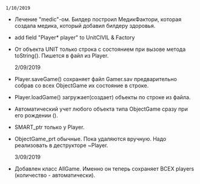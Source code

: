 	1/10/2019
- Лечение "medic"-ом. Билдер построил МедикФактори, которая создала медика, который добавил билдеру здоровья.
- add field "Player* player" to UnitCIVIL & Factory
- От объекта UNIT только строка с состоянием при вызове метода toString(). Пишется в файл из Player.

	2/09/2019
- Player.saveGame() сохраняет файл Gamer.sav предварительно собрав со всех ObjectGame их состояние в строке.
- Player.loadGame() загружает(создает) объекты по строке из файла.
- Автоматический учет любого объекта типа ObjectGame сразу при его рождении ().
- SMART_ptr только у Player.
- ObjectGame_prt обычные. Пока удаляются вручную. Надо реализовать в деструкторе ~Player.

	3/09/2019
- Добавлен класс AllGame. Именно он теперь сохраняет ВСЕХ players (количество - автоматически).
